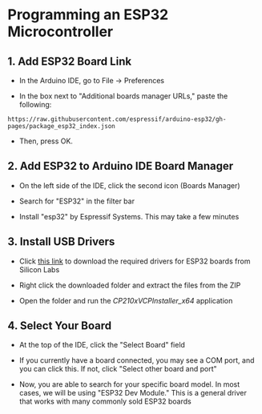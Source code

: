 # Programming an ESP32 Microcontroller

## 1. Add ESP32 Board Link

* In the Arduino IDE, go to File -> Preferences

* In the box next to "Additional boards manager URLs," paste the following:

`https://raw.githubusercontent.com/espressif/arduino-esp32/gh-pages/package_esp32_index.json`

* Then, press OK.

## 2. Add ESP32 to Arduino IDE Board Manager

* On the left side of the IDE, click the second icon (Boards Manager)

* Search for "ESP32" in the filter bar

* Install "esp32" by Espressif Systems. This may take a few minutes

## 3. Install USB Drivers

* Click [this link](https://www.silabs.com/documents/public/software/CP210x_VCP_Windows.zip) to download the required drivers for ESP32 boards from Silicon Labs

* Right click the downloaded folder and extract the files from the ZIP

* Open the folder and run the *CP210xVCPInstaller_x64* application

## 4. Select Your Board

* At the top of the IDE, click the "Select Board" field

* If you currently have a board connected, you may see a COM port, and you can click this. If not, click "Select other board and port"

* Now, you are able to search for your specific board model. In most cases, we will be using "ESP32 Dev Module." This is a general driver that works with many commonly sold ESP32 boards

